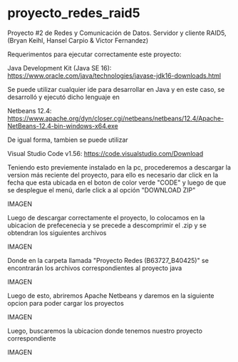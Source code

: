 # proyecto_redes_raid5

Proyecto #2 de Redes y Comunicación de Datos. Servidor y cliente RAID5, (Bryan Keihl, Hansel Carpio &amp; Victor Fernandez)


Requerimentos para ejecutar correctamente este proyecto:

Java Development Kit (Java SE 16): https://www.oracle.com/java/technologies/javase-jdk16-downloads.html

Se puede utilizar cualquier ide para desarrollar en Java y en este caso, se desarrolló y ejecutó dicho lenguaje en

Netbeans 12.4: https://www.apache.org/dyn/closer.cgi/netbeans/netbeans/12.4/Apache-NetBeans-12.4-bin-windows-x64.exe

De igual forma, tambien se puede utilizar 

Visual Studio Code v1.56: https://code.visualstudio.com/Download


Teniendo esto previemente instalado en la pc, procederemos a descargar la version más reciente del proyecto, para ello es necesario dar click en la fecha que esta ubicada en el boton de color verde "CODE" y luego de que se desplegue el menú, darle click a al opción "DOWNLOAD ZIP"

IMAGEN

Luego de descargar correctamente el proyecto, lo colocamos en la ubicacion de prefecenecia y se precede a descomprimir el .zip y se obtendran los siguientes archivos

IMAGEN

Donde en la carpeta llamada "Proyecto Redes (B63727_B40425)" se encontrarán los archivos correspondientes al proyecto java

IMAGEN

Luego de esto, abriremos Apache Netbeans y daremos en la siguiente opcion para poder cargar los proyectos

IMAGEN

Luego, buscaremos la ubicacion donde tenemos nuestro proyecto correspondiente

IMAGEN
